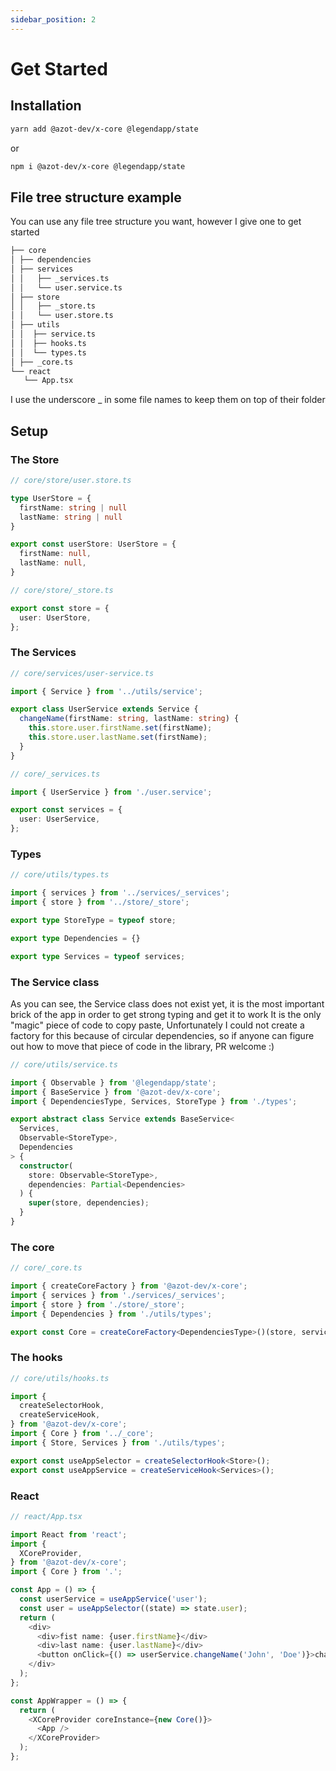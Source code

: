 ```yaml
---
sidebar_position: 2
---
```


# Get Started

## Installation

```bash
yarn add @azot-dev/x-core @legendapp/state
```
or

```bash
npm i @azot-dev/x-core @legendapp/state
```

## File tree structure example

You can use any file tree structure you want, however I give one to get started

```sh
├── core
│ ├── dependencies
│ ├── services
│ │   ├── _services.ts
│ │   └── user.service.ts
│ ├── store
│ │   ├── _store.ts
│ │   └── user.store.ts
│ ├── utils
│ │  ├── service.ts
│ │  ├── hooks.ts
│ │  └── types.ts
│ ├── _core.ts
└── react
   └── App.tsx

```

I use the underscore _ in some file names to keep them on top of their folder

## Setup

### The Store

```typescript
// core/store/user.store.ts

type UserStore = {
  firstName: string | null
  lastName: string | null
}

export const userStore: UserStore = {
  firstName: null,
  lastName: null,
}

```  

```typescript
// core/store/_store.ts

export const store = {
  user: UserStore,
};

```  

### The Services

```typescript
// core/services/user-service.ts

import { Service } from '../utils/service';

export class UserService extends Service {
  changeName(firstName: string, lastName: string) {
    this.store.user.firstName.set(firstName);
    this.store.user.lastName.set(firstName);
  }
}

```  

```typescript
// core/_services.ts

import { UserService } from './user.service';

export const services = {
  user: UserService,
};

```

### Types

```typescript
// core/utils/types.ts

import { services } from '../services/_services';
import { store } from '../store/_store';

export type StoreType = typeof store;

export type Dependencies = {}

export type Services = typeof services;

```

### The Service class

As you can see, the Service class does not exist yet, it is the most important brick of the app in order to get strong typing and get it to work
It is the only "magic" piece of code to copy paste, Unfortunately I could not create a factory for this because of circular dependencies, so if anyone can figure out how to move that piece of code in the library, PR welcome :)

```typescript
// core/utils/service.ts

import { Observable } from '@legendapp/state';
import { BaseService } from '@azot-dev/x-core';
import { DependenciesType, Services, StoreType } from './types';

export abstract class Service extends BaseService<
  Services,
  Observable<StoreType>,
  Dependencies
> {
  constructor(
    store: Observable<StoreType>,
    dependencies: Partial<Dependencies>
  ) {
    super(store, dependencies);
  }
}
```  

### The core

```typescript
// core/_core.ts

import { createCoreFactory } from '@azot-dev/x-core';
import { services } from './services/_services';
import { store } from './store/_store';
import { Dependencies } from './utils/types';

export const Core = createCoreFactory<DependenciesType>()(store, services);
```

### The hooks

```typescript
// core/utils/hooks.ts

import {
  createSelectorHook,
  createServiceHook,
} from '@azot-dev/x-core';
import { Core } from '../_core';
import { Store, Services } from './utils/types';

export const useAppSelector = createSelectorHook<Store>();
export const useAppService = createServiceHook<Services>();

```

### React

```typescript
// react/App.tsx

import React from 'react';
import {
  XCoreProvider,
} from '@azot-dev/x-core';
import { Core } from '.';

const App = () => {
  const userService = useAppService('user');
  const user = useAppSelector((state) => state.user);
  return (
    <div>
      <div>fist name: {user.firstName}</div>
      <div>last name: {user.lastName}</div>
      <button onClick={() => userService.changeName('John', 'Doe')}>change name</button>
    </div>
  );
};

const AppWrapper = () => {
  return (
    <XCoreProvider coreInstance={new Core()}>
      <App />
    </XCoreProvider>
  );
};
```
